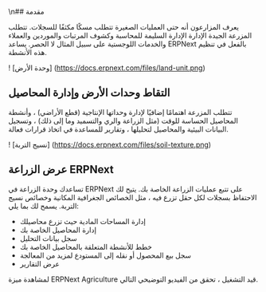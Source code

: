 \n## مقدمة

يعرف المزارعون أنه حتى العمليات الصغيرة تتطلب مسكًا مكثفًا للسجلات. تتطلب المزرعة الجيدة الإدارة الإدارة السليمة للمحاسبة وكشوف المرتبات والموردين والعملاء والخدمات اللوجستية على سبيل المثال لا الحصر. يساعد ERPNext بالفعل في تنظيم هذه الأنشطة.

! [وحدة الأرض] (https://docs.erpnext.com/files/land-unit.png)

## التقاط وحدات الأرض وإدارة المحاصيل

تتطلب المزرعة اهتمامًا إضافيًا لإدارة وحداتها الإنتاجية (قطع الأراضي) ، وأنشطة المحاصيل الحساسة للوقت (مثل الزراعة والري والتسميد وما إلى ذلك) ، وتسجيل البيانات البيئية والمحاصيل لتحليلها ، وتقارير للمساعدة في اتخاذ قرارات فعالة.

! [نسيج التربة] (https://docs.erpnext.com/files/soil-texture.png)

## عرض الزراعة ERPNext

تساعدك وحدة الزراعة في ERPNext على تتبع عمليات الزراعة الخاصة بك. يتيح لك الاحتفاظ بسجلات لكل حقل تزرع فيه ، مثل الخصائص الجغرافية المكانية وخصائص نسيج التربة. يسمح لك بما يلي:

* إدارة المساحات المادية حيث تزرع محاصيلك
* إدارة المحاصيل الخاصة بك
* سجل بيانات التحليل
* خطط للأنشطة المتعلقة بالمحاصيل الخاصة بك
* سجل بيع المحصول أو نقله إلى المستودع لمزيد من المعالجة
* عرض التقارير

لمشاهدة ميزة ERPNext Agriculture قيد التشغيل ، تحقق من الفيديو التوضيحي التالي.